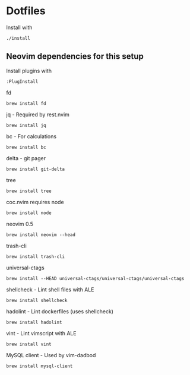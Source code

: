 # Dotfiles

Install with

	./install

## Neovim dependencies for this setup

Install plugins with

	:PlugInstall

fd

	brew install fd

jq - Required by rest.nvim

	brew install jq

bc - For calculations

	brew install bc

delta - git pager

	brew install git-delta

tree

	brew install tree

coc.nvim requires node

	brew install node

neovim 0.5

	brew install neovim --head

trash-cli

	brew install trash-cli

universal-ctags

	brew install --HEAD universal-ctags/universal-ctags/universal-ctags

shellcheck - Lint shell files with ALE

	brew install shellcheck

hadolint - Lint dockerfiles (uses shellcheck)

	brew install hadolint

vint - Lint vimscript with ALE

	brew install vint

MySQL client - Used by vim-dadbod

	brew install mysql-client
